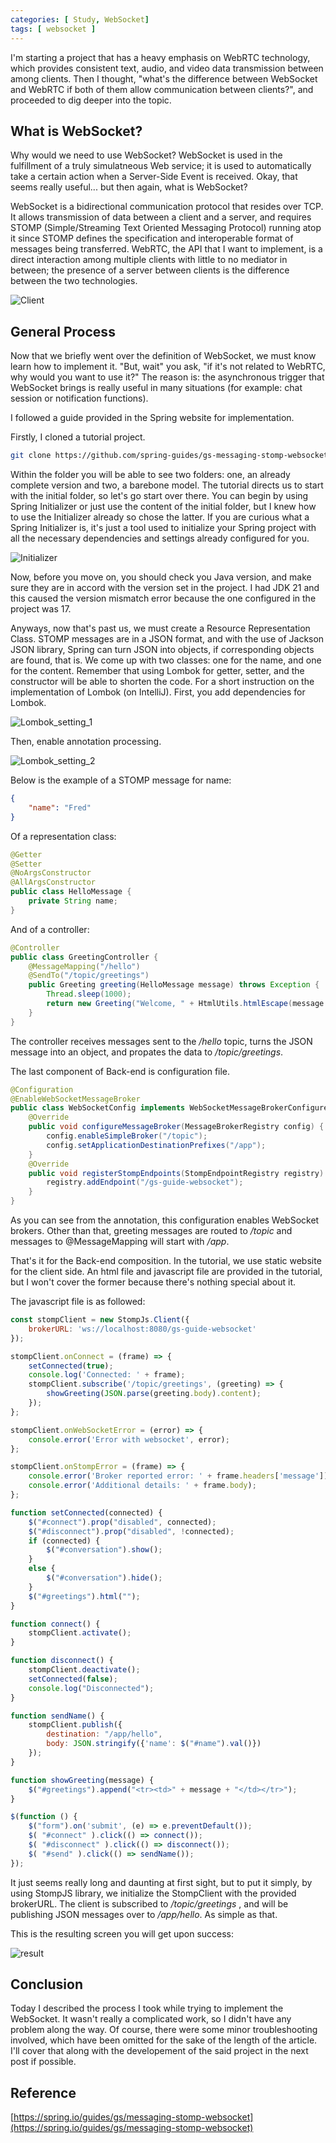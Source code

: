 ```yaml
---
categories: [ Study, WebSocket]
tags: [ websocket ] 
---
```


I'm starting a project that has a heavy emphasis on WebRTC technology, which provides consistent text, audio, and video data transmission between among clients. Then I thought, "what's the difference between WebSocket and WebRTC if both of them allow communication between clients?", and proceeded to dig deeper into the topic.

## What is WebSocket?
Why would we need to use WebSocket? WebSocket is used in the fulfillment of a truly simulatneous Web service; it is used to automatically take a certain action when a Server-Side Event is received. Okay, that seems really useful... but then again, what is WebSocket?

WebSocket is a bidirectional communication protocol that resides over TCP. It allows transmission of data between a client and a server, and requires STOMP (Simple/Streaming Text Oriented Messaging Protocol) running atop it since STOMP defines the specification and interoperable format of messages being transferred. WebRTC, the API that I want to implement, is a direct interaction among multiple clients with little to no mediator in between; the presence of a server between clients is the difference between the two technologies.

![Client](https://github.com/govltjsdnd24/govltjsdnd24.github.io/assets/38126462/0d4d5851-6c08-4e66-9853-c449738ffe73)

## General Process

Now that we briefly went over the definition of WebSocket, we must know learn how to implement it. "But, wait" you ask, "if it's not related to WebRTC, why would you want to use it?" The reason is: the asynchronous trigger that WebSocket brings is really useful in many situations (for example: chat session or notification functions). 

I followed a guide provided in the Spring website for implementation. 

Firstly, I cloned a tutorial project.
```bash
git clone https://github.com/spring-guides/gs-messaging-stomp-websocket.git
```
Within the folder you will be able to see two folders: one, an already complete version and two, a barebone model. The tutorial directs us to start with the initial folder, so let's go start over there.
You can begin by using Spring Initializer or just use the content of the initial folder, but I knew how to use the Initializer already so chose the latter. If you are curious what a Spring Initializer is, it's just a tool used to initialize your Spring project with all the necessary dependencies and settings already configured for you.

![Initializer](https://github.com/govltjsdnd24/govltjsdnd24.github.io/assets/38126462/8984c4d4-afd0-4f60-b6c3-532803fc8e07)

Now, before you move on, you should check you Java version, and make sure they are in accord with the version set in the project. I had JDK 21 and this caused the version mismatch error because the one configured in the project was 17. 

Anyways, now that's past us, we must create a Resource Representation Class. STOMP messages are in a JSON format, and with the use of Jackson JSON library, Spring can turn JSON into objects, if corresponding objects are found, that is. We come up with two classes: one for the name, and one for the content. Remember that using Lombok for getter, setter, and the constructor will be able to shorten the code.
For a short instruction on the implementation of Lombok (on IntelliJ). First, you add dependencies for Lombok.

![Lombok_setting_1](https://github.com/govltjsdnd24/govltjsdnd24.github.io/assets/38126462/59acdbb7-6c1c-4c71-9248-bdf32e02b1f2)

Then, enable annotation processing.

![Lombok_setting_2](https://github.com/govltjsdnd24/govltjsdnd24.github.io/assets/38126462/f0517faf-ef5f-4988-bcc8-35836d8d7407)

Below is the example of a STOMP message for name:
```JSON
{
    "name": "Fred"
}
```
Of a representation class:
```Java
@Getter
@Setter
@NoArgsConstructor
@AllArgsConstructor
public class HelloMessage {
    private String name;
}
```

And of a controller:
```Java
@Controller
public class GreetingController {
    @MessageMapping("/hello")
    @SendTo("/topic/greetings")
    public Greeting greeting(HelloMessage message) throws Exception {
        Thread.sleep(1000);
        return new Greeting("Welcome, " + HtmlUtils.htmlEscape(message.getName()));
    }
}
```
The controller receives messages sent to the <i>/hello</i> topic, turns the JSON message into an object, and propates the data to <i>/topic/greetings</i>.  

The last component of Back-end is configuration file. 
```Java
@Configuration
@EnableWebSocketMessageBroker
public class WebSocketConfig implements WebSocketMessageBrokerConfigurer {
    @Override
    public void configureMessageBroker(MessageBrokerRegistry config) {
        config.enableSimpleBroker("/topic");
        config.setApplicationDestinationPrefixes("/app");
    }
    @Override
    public void registerStompEndpoints(StompEndpointRegistry registry) {
        registry.addEndpoint("/gs-guide-websocket");
    }
}
```
As you can see from the annotation, this configuration enables WebSocket brokers. Other than that, greeting messages are routed to <i>/topic</i> and messages to @MessageMapping will start with <i>/app</i>.

That's it for the Back-end composition. In the tutorial, we use static website for the client side. An html file and javascript file are provided in the tutorial, but I won't cover the former because there's nothing special about it.

The javascript file is as followed:

```Javascript
const stompClient = new StompJs.Client({
    brokerURL: 'ws://localhost:8080/gs-guide-websocket'
});

stompClient.onConnect = (frame) => {
    setConnected(true);
    console.log('Connected: ' + frame);
    stompClient.subscribe('/topic/greetings', (greeting) => {
        showGreeting(JSON.parse(greeting.body).content);
    });
};

stompClient.onWebSocketError = (error) => {
    console.error('Error with websocket', error);
};

stompClient.onStompError = (frame) => {
    console.error('Broker reported error: ' + frame.headers['message']);
    console.error('Additional details: ' + frame.body);
};

function setConnected(connected) {
    $("#connect").prop("disabled", connected);
    $("#disconnect").prop("disabled", !connected);
    if (connected) {
        $("#conversation").show();
    }
    else {
        $("#conversation").hide();
    }
    $("#greetings").html("");
}

function connect() {
    stompClient.activate();
}

function disconnect() {
    stompClient.deactivate();
    setConnected(false);
    console.log("Disconnected");
}

function sendName() {
    stompClient.publish({
        destination: "/app/hello",
        body: JSON.stringify({'name': $("#name").val()})
    });
}

function showGreeting(message) {
    $("#greetings").append("<tr><td>" + message + "</td></tr>");
}

$(function () {
    $("form").on('submit', (e) => e.preventDefault());
    $( "#connect" ).click(() => connect());
    $( "#disconnect" ).click(() => disconnect());
    $( "#send" ).click(() => sendName());
});
```

It just seems really long and daunting at first sight, but to put it simply, by using StompJS library, we initialize the StompClient with the provided brokerURL. The client is subscribed to <i>/topic/greetings</i> , and will be publishing JSON messages over to <i>/app/hello</i>. As simple as that.

This is the resulting screen you will get upon success:

![result](https://github.com/govltjsdnd24/govltjsdnd24.github.io/assets/38126462/15049668-3894-4a80-a4e3-5f8d613d8105)

## Conclusion
Today I described the process I took while trying to implement the WebSocket. It wasn't really a complicated work, so I didn't have any problem along the way. Of course, there were some minor troubleshooting involved, which have been omitted for the sake of the length of the article. I'll cover that along with the developement of the said project in the next post if possible. 

## Reference
[https://spring.io/guides/gs/messaging-stomp-websocket](https://spring.io/guides/gs/messaging-stomp-websocket)

